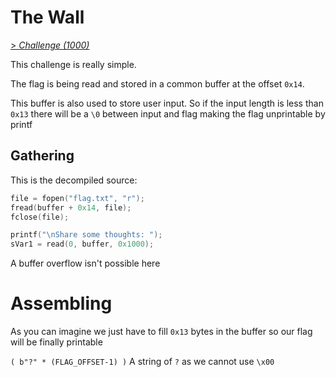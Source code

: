# The Wall

[> *Challenge (1000)*](https://training.olicyber.it/challenges#challenge-595)

This challenge is really simple.

The flag is being read and stored in a common buffer at the offset `0x14`.

This buffer is also used to store user input. So if the input length is less than `0x13` there will be a `\0` between input and flag making the flag unprintable by printf

## Gathering
This is the decompiled source:
```c
file = fopen("flag.txt", "r");
fread(buffer + 0x14, file);
fclose(file);
```

```c
printf("\nShare some thoughts: ");
sVar1 = read(0, buffer, 0x1000);
```

A buffer overflow isn't possible here

# Assembling
As you can imagine we just have to fill `0x13` bytes in the buffer so our flag will be finally printable

`( b"?" * (FLAG_OFFSET-1) )` A string of `?` as we cannot use `\x00`
